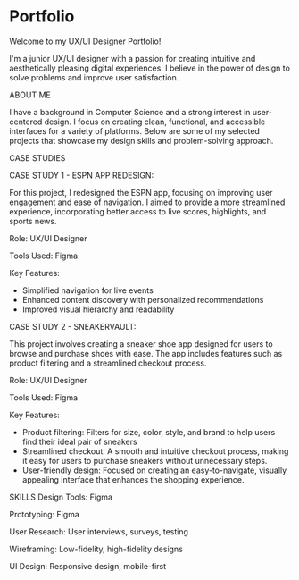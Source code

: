 # Portfolio

Welcome to my UX/UI Designer Portfolio!

I'm a junior UX/UI designer with a passion for creating intuitive and aesthetically pleasing digital experiences. I believe in the power of design to solve problems and improve user satisfaction.

ABOUT ME

I have a background in Computer Science and a strong interest in user-centered design. I focus on creating clean, functional, and accessible interfaces for a variety of platforms. Below are some of my selected projects that showcase my design skills and problem-solving approach.

CASE STUDIES

CASE STUDY 1 - ESPN APP REDESIGN:

For this project, I redesigned the ESPN app, focusing on improving user engagement and ease of navigation. I aimed to provide a more streamlined experience, incorporating better access to live scores, highlights, and sports news.

Role: UX/UI Designer

Tools Used: Figma

Key Features:

- Simplified navigation for live events
- Enhanced content discovery with personalized recommendations
- Improved visual hierarchy and readability

CASE STUDY 2 - SNEAKERVAULT:

This project involves creating a sneaker shoe app designed for users to browse and purchase shoes with ease. The app includes features such as product filtering and a streamlined checkout process.

Role: UX/UI Designer

Tools Used: Figma

Key Features:

- Product filtering: Filters for size, color, style, and brand to help users find their ideal pair of sneakers
- Streamlined checkout: A smooth and intuitive checkout process, making it easy for users to purchase sneakers without unnecessary steps.
- User-friendly design: Focused on creating an easy-to-navigate, visually appealing interface that enhances the shopping experience.

SKILLS
Design Tools: Figma

Prototyping: Figma

User Research: User interviews, surveys, testing

Wireframing: Low-fidelity, high-fidelity designs

UI Design: Responsive design, mobile-first
